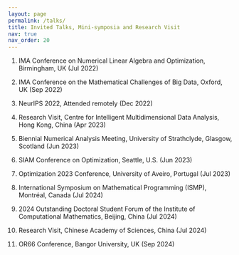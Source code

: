 ```yaml
---
layout: page
permalink: /talks/
title: Invited Talks, Mini-symposia and Research Visit
nav: true
nav_order: 20
---
```



1.	IMA Conference on Numerical Linear Algebra and Optimization, Birmingham, UK (Jul 2022)

2.	IMA Conference on the Mathematical Challenges of Big Data, Oxford, UK (Sep 2022)

3.	NeurIPS 2022, Attended remotely (Dec 2022)

4.	Research Visit, Centre for Intelligent Multidimensional Data Analysis, Hong Kong, China (Apr 2023)

5.	Biennial Numerical Analysis Meeting, University of Strathclyde, Glasgow, Scotland (Jun 2023)

6.	SIAM Conference on Optimization, Seattle, U.S. (Jun 2023)

7.	Optimization 2023 Conference, University of Aveiro, Portugal (Jul 2023)

8.	International Symposium on Mathematical Programming (ISMP), Montréal, Canada (Jul 2024)

9.	2024 Outstanding Doctoral Student Forum of the Institute of Computational Mathematics, Beijing, China (Jul 2024)

10.	Research Visit, Chinese Academy of Sciences, China (Jul 2024)

11.	OR66 Conference, Bangor University, UK (Sep 2024)


